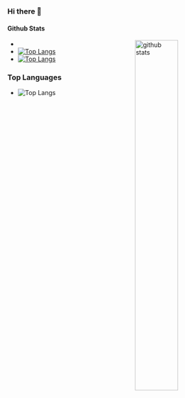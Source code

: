 ### Hi there 👋

<!--
**sumed-h/sumed-h** is a ✨ _special_ ✨ repository because its `README.md` (this file) appears on your GitHub profile.

Here are some ideas to get you started:

- 🔭 I’m currently working on ...
- 🌱 I’m currently learning ...
- 👯 I’m looking to collaborate on ...
- 🤔 I’m looking for help with ...
- 💬 Ask me about ...
- 📫 How to reach me: ...
- 😄 Pronouns: ...
- ⚡ Fun fact: ...
-->
#### Github Stats
- <img src="https://github-readme-stats.vercel.app/api?username={sumed-h}&show_icons=true&theme=gotham" alt="github stats" width="45%" align="right"/>
- [![Top Langs](https://github-readme-stats.vercel.app/api/top-langs/?username=sumed-h)](https://github.com/sumed-h/github-readme-stats)
- [![Top Langs](https://github-readme-stats.vercel.app/api/top-langs/?username=sumed-h&layout=compact)](https://github.com/sumed-h/github-readme-stats)
### Top Languages
 - ![Top Langs](https://github-readme-stats.vercel.app/api/top-langs/?username=sumed-h&layout=compact)
